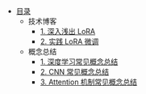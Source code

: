 * [目录](README.md)
    * 技术博客
        * [1. 深入浅出 LoRA](technology/LoRA.md)
        * [2. 实践 LoRA 微调](technology/基于Atom-7B-Chat实践Lora%20微调.md)
    * 概念总结
        * [1. 深度学习常见概念总结](summary/1.deep_learning.md)
        * [2. CNN 常见概念总结](summary/2.cnn.md)
        * [3. Attention 机制常见概念总结](summary/3.attention.md)
